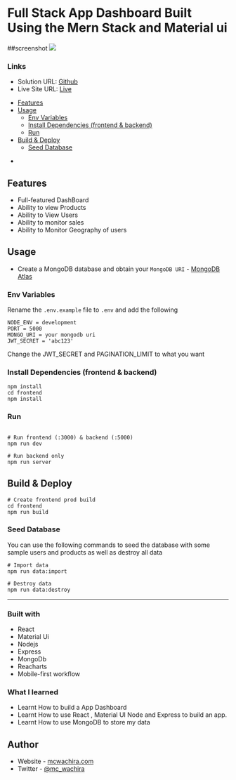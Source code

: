 # Full Stack App Dashboard  Built Using the Mern Stack and Material ui 



##screenshot
![](./mern-admin-dashboard.gif)

### Links

- Solution URL: [Github](https://github.com/mcwachira/mern-dashboard-application)
- Live Site URL: [Live](https://admin-dashboard-frontend-ye6f.onrender.com/)
<!-- toc -->

- [Features](#features)
- [Usage](#usage)
    - [Env Variables](#env-variables)
    - [Install Dependencies (frontend & backend)](#install-dependencies-frontend--backend)
    - [Run](#run)
- [Build & Deploy](#build--deploy)
    - [Seed Database](#seed-database)

*

<!-- tocstop -->

## Features

- Full-featured DashBoard
- Ability to view Products
- Ability to View Users
- Ability to monitor sales
- Ability to Monitor Geography of users


## Usage

- Create a MongoDB database and obtain your `MongoDB URI` - [MongoDB Atlas](https://www.mongodb.com/cloud/atlas/register)

### Env Variables

Rename the `.env.example` file to `.env` and add the following

```
NODE_ENV = development
PORT = 5000
MONGO_URI = your mongodb uri
JWT_SECRET = 'abc123'

```

Change the JWT_SECRET and PAGINATION_LIMIT to what you want

### Install Dependencies (frontend & backend)

```
npm install
cd frontend
npm install
```

### Run

```

# Run frontend (:3000) & backend (:5000)
npm run dev

# Run backend only
npm run server
```

## Build & Deploy

```
# Create frontend prod build
cd frontend
npm run build
```

### Seed Database

You can use the following commands to seed the database with some sample users and products as well as destroy all data

```
# Import data
npm run data:import

# Destroy data
npm run data:destroy
```
---


### Built with

- React
- Material Ui
- Nodejs
- Express
- MongoDb
- Reacharts
- Mobile-first workflow

### What I learned

- Learnt How to build a App Dashboard
- Learnt How to use React , Material UI Node and Express to build an app.
- Learnt How to use MongoDB to store my data


## Author

- Website - [mcwachira.com](https://mcwachira.com)
- Twitter - [@mc_wachira](https:https://twitter.com/mc_wachira)
